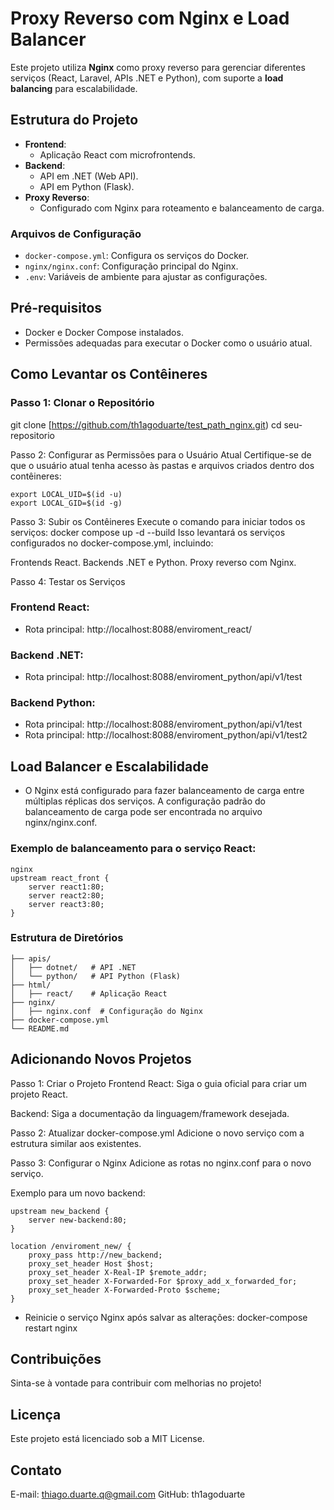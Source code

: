 # Proxy Reverso com Nginx e Load Balancer

Este projeto utiliza **Nginx** como proxy reverso para gerenciar diferentes serviços (React, Laravel, APIs .NET e Python), com suporte a **load balancing** para escalabilidade.

## Estrutura do Projeto

- **Frontend**: 
  - Aplicação React com microfrontends.
- **Backend**: 
  - API em .NET (Web API).
  - API em Python (Flask).
- **Proxy Reverso**: 
  - Configurado com Nginx para roteamento e balanceamento de carga.

### Arquivos de Configuração

- `docker-compose.yml`: Configura os serviços do Docker.
- `nginx/nginx.conf`: Configuração principal do Nginx.
- `.env`: Variáveis de ambiente para ajustar as configurações.

## Pré-requisitos
  
- Docker e Docker Compose instalados.
- Permissões adequadas para executar o Docker como o usuário atual.

## Como Levantar os Contêineres

### Passo 1: Clonar o Repositório

git clone [https://github.com/th1agoduarte/test_path_nginx.git)
cd seu-repositorio

Passo 2: Configurar as Permissões para o Usuário Atual
Certifique-se de que o usuário atual tenha acesso às pastas e arquivos criados dentro dos contêineres:
```
export LOCAL_UID=$(id -u)
export LOCAL_GID=$(id -g)
```
Passo 3: Subir os Contêineres
Execute o comando para iniciar todos os serviços:
docker compose up -d --build
Isso levantará os serviços configurados no docker-compose.yml, incluindo:

Frontends React.
Backends .NET e Python.
Proxy reverso com Nginx.

Passo 4: Testar os Serviços
### Frontend React:
- Rota principal: http://localhost:8088/enviroment_react/
### Backend .NET:
- Rota principal: http://localhost:8088/enviroment_python/api/v1/test

### Backend Python:
- Rota principal: http://localhost:8088/enviroment_python/api/v1/test
- Rota principal: http://localhost:8088/enviroment_python/api/v1/test2

## Load Balancer e Escalabilidade
- O Nginx está configurado para fazer balanceamento de carga entre múltiplas réplicas dos serviços. A configuração padrão do balanceamento de carga pode ser encontrada no arquivo nginx/nginx.conf.

### Exemplo de balanceamento para o serviço React:
```
nginx
upstream react_front {
    server react1:80;
    server react2:80;
    server react3:80;
}
```
### Estrutura de Diretórios
```
├── apis/
│   ├── dotnet/   # API .NET
│   └── python/   # API Python (Flask)
├── html/
│   ├── react/    # Aplicação React
├── nginx/
│   ├── nginx.conf  # Configuração do Nginx
├── docker-compose.yml
└── README.md
```
## Adicionando Novos Projetos
Passo 1: Criar o Projeto
Frontend React:
Siga o guia oficial para criar um projeto React.

Backend:
Siga a documentação da linguagem/framework desejada.

Passo 2: Atualizar docker-compose.yml
Adicione o novo serviço com a estrutura similar aos existentes.

Passo 3: Configurar o Nginx
Adicione as rotas no nginx.conf para o novo serviço.

Exemplo para um novo backend:
```nginx
upstream new_backend {
    server new-backend:80;
}

location /enviroment_new/ {
    proxy_pass http://new_backend;
    proxy_set_header Host $host;
    proxy_set_header X-Real-IP $remote_addr;
    proxy_set_header X-Forwarded-For $proxy_add_x_forwarded_for;
    proxy_set_header X-Forwarded-Proto $scheme;
}
```
- Reinicie o serviço Nginx após salvar as alterações:
docker-compose restart nginx

## Contribuições
Sinta-se à vontade para contribuir com melhorias no projeto!

## Licença
Este projeto está licenciado sob a MIT License.

## Contato
E-mail: thiago.duarte.q@gmail.com
GitHub: th1agoduarte
